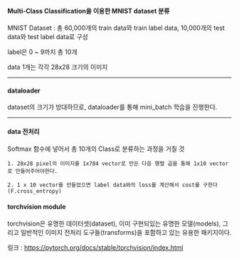 #### Multi-Class Classification을 이용한 MNIST dataset 분류

  MNIST Dataset : 총 60,000개의 train data와 train label data, 10,000개의 test data와 test label data로 구성
  
  label은 0 ~ 9까지 총 10개
  
  data 1개는 각각 28x28 크기의 이미지 

---

#### dataloader

  dataset의 크기가 방대하므로, dataloader를 통해 mini_batch 학습을 진행한다.
  
---  
   
#### data 전처리
 
  Softmax 함수에 넣어서 총 10개의 Class로 분류하는 과정을 거칠 것 
  
    1. 28x28 pixel의 이미지를 1x784 vector로 만든 다음 행렬 곱을 통해 1x10 vector로 만들어주어야한다.
  
    2. 1 x 10 vector를 만들었으면 label data와의 loss를 계산해서 cost를 구한다 (F.cross_entropy)
    

#### torchvision module 

  torchvision은 유명한 데이터셋(dataset), 이미 구현되있는 유명한 모델(models), 그리고 일반적인 이미지 전처리 도구들(transforms)을 포함하고 있는 유용한 패키지이다.
    
  링크 : https://pytorch.org/docs/stable/torchvision/index.html  
  
  

